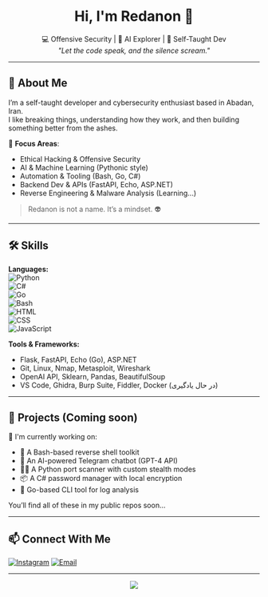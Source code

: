 <h1 align="center">Hi, I'm Redanon 👾</h1>
<p align="center">
  💻 Offensive Security | 🤖 AI Explorer | 🧠 Self-Taught Dev <br/>
  <i>"Let the code speak, and the silence scream."</i>
</p>

---

## 🧬 About Me

I’m a self-taught developer and cybersecurity enthusiast based in Abadan, Iran.  
I like breaking things, understanding how they work, and then building something better from the ashes.  

🧠 **Focus Areas**:
- Ethical Hacking & Offensive Security  
- AI & Machine Learning (Pythonic style)  
- Automation & Tooling (Bash, Go, C#)  
- Backend Dev & APIs (FastAPI, Echo, ASP.NET)  
- Reverse Engineering & Malware Analysis (Learning...)

> Redanon is not a name. It’s a mindset. 👽

---

## 🛠 Skills

**Languages:**  
![Python](https://img.shields.io/badge/-Python-333?style=flat&logo=python)  
![C#](https://img.shields.io/badge/-C%23-333?style=flat&logo=csharp)  
![Go](https://img.shields.io/badge/-Go-333?style=flat&logo=go)  
![Bash](https://img.shields.io/badge/-Bash-333?style=flat&logo=gnubash)  
![HTML](https://img.shields.io/badge/-HTML5-333?style=flat&logo=html5)  
![CSS](https://img.shields.io/badge/-CSS3-333?style=flat&logo=css3)  
![JavaScript](https://img.shields.io/badge/-JavaScript-333?style=flat&logo=javascript)

**Tools & Frameworks:**  
- Flask, FastAPI, Echo (Go), ASP.NET  
- Git, Linux, Nmap, Metasploit, Wireshark  
- OpenAI API, Sklearn, Pandas, BeautifulSoup  
- VS Code, Ghidra, Burp Suite, Fiddler, Docker (در حال یادگیری)

---

## 🚧 Projects (Coming soon)

🧪 I'm currently working on:

- 🔐 A Bash-based reverse shell toolkit  
- 🤖 An AI-powered Telegram chatbot (GPT-4 API)  
- 🕵️‍♂️ A Python port scanner with custom stealth modes  
- 📦 A C# password manager with local encryption  
- 🧰 Go-based CLI tool for log analysis

You’ll find all of these in my public repos soon...

---

## 📫 Connect With Me

[![Instagram](https://img.shields.io/badge/-@0xredanon-black?style=flat&logo=instagram)](https://instagram.com/imahdi.ar)
[![Email](https://img.shields.io/badge/-Email-black?style=flat&logo=gmail)](mailto:media.mahdiaria@gmail.com)

---

<p align="center">
  <img src="https://capsule-render.vercel.app/api?type=waving&color=gradient&height=120&section=footer"/>
</p>

